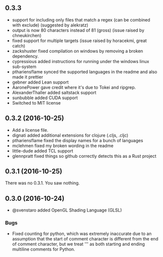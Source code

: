 ## 0.3.3
- support for including only files that match a regex (can be combined with exclude) (suggested by alekratz)
- output is now 80 characters instead of 81 (gross) (issue raised by chneukirchen)
- fixed support for multiple targets (issue raised by horacekmi, great catch)
- zackshuster fixed compilation on windows by removing a broken dependency.
- cypressious added instructions for running under the windows linux sub-system
- pthariensflame synced the supported languages in the readme and also made it prettier
- gebner added Lean support
- AaronePower gave credit where it's due to Tokei and ripgrep.
- AlexanderThaller added saltstack support
- sunbubble added CUDA support
- Switched to MIT license

## 0.3.2 (2016-10-25)
- Add a license file.
- dignati added additional extensions for clojure (.cljs, .cljc)
- pthariensflame fixed the display names for a bunch of languages
- mclehmen fixed my broken wording in the readme
- little-dude added TCL support
- glennpratt fixed things so github correctly detects this as a Rust project

## 0.3.1 (2016-10-25)
There was no 0.3.1. You saw nothing.

## 0.3.0 (2016-10-24)

- @svenstaro added OpenGL Shading Language (GLSL)

### Bugs
  - Fixed counting for python, which was extremely inaccurate due to an assumption that the
    start of comment character is different from the end of comment character, but we treat
    ''' as both starting and ending multiline comments for Python.
